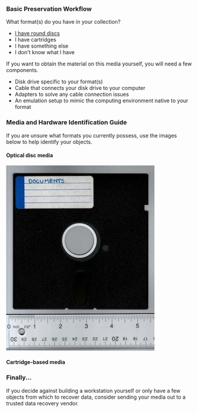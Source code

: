 ### Basic Preservation Workflow
What format(s) do you have in your collection?
- <a href="#optical">I have round discs</a>
- I have cartridges
- I have something else
- I don't know what I have
  
If you want to obtain the material on this media yourself, you will need a few components.

- Disk drive specific to your format(s)
- Cable that connects your disk drive to your computer
- Adapters to solve any cable connection issues
- An emulation setup to mimic the computing environment native to your format


### Media and Hardware Identification Guide
If you are unsure what formats you currently possess, use the images below to help identify your objects.
<a name="optical"></a>
#### Optical disc media
![floppy disk](images/resized/5.25inch_floppy.jpg)
#### Cartridge-based media

### Finally...
If you decide against building a workstation yourself or only have a few objects from which to recover data, consider sending your media out to a trusted data recovery vendor.


